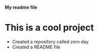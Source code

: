 **My readme file**
# This is a cool project
* Created a repository called zero day
* Created a README file
